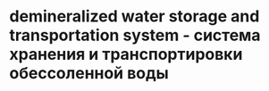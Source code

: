 # demineralized water storage and transportation system - система хранения и транспортировки обессоленной воды
